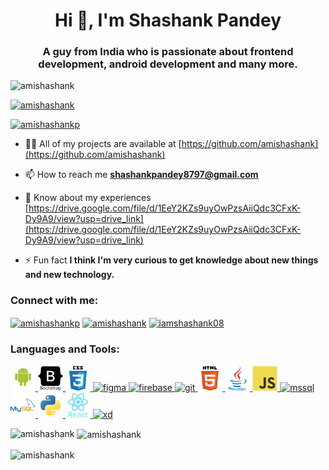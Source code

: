 <h1 align="center">Hi 👋, I'm Shashank Pandey</h1>
<h3 align="center">A guy from India who is passionate about frontend development, android development and many more.</h3>

<p align="left"> <img src="https://komarev.com/ghpvc/?username=amishashank&label=Profile%20views&color=0e75b6&style=flat" alt="amishashank" /> </p>

<p align="left"> <a href="https://github.com/ryo-ma/github-profile-trophy"><img src="https://github-profile-trophy.vercel.app/?username=amishashank" alt="amishashank" /></a> </p>

<p align="left"> <a href="https://twitter.com/amishashankp" target="blank"><img src="https://img.shields.io/twitter/follow/amishashankp?logo=twitter&style=for-the-badge" alt="amishashankp" /></a> </p>

- 👨‍💻 All of my projects are available at [https://github.com/amishashank](https://github.com/amishashank)

- 📫 How to reach me **shashankpandey8797@gmail.com**

- 📄 Know about my experiences [https://drive.google.com/file/d/1EeY2KZs9uyOwPzsAiiQdc3CFxK-Dy9A9/view?usp=drive_link](https://drive.google.com/file/d/1EeY2KZs9uyOwPzsAiiQdc3CFxK-Dy9A9/view?usp=drive_link)

- ⚡ Fun fact **I think I'm very curious to get knowledge about new things and new technology.**

<h3 align="left">Connect with me:</h3>
<p align="left">
<a href="https://twitter.com/amishashankp" target="blank"><img align="center" src="https://raw.githubusercontent.com/rahuldkjain/github-profile-readme-generator/master/src/images/icons/Social/twitter.svg" alt="amishashankp" height="30" width="40" /></a>
<a href="https://linkedin.com/in/amishashank" target="blank"><img align="center" src="https://raw.githubusercontent.com/rahuldkjain/github-profile-readme-generator/master/src/images/icons/Social/linked-in-alt.svg" alt="amishashank" height="30" width="40" /></a>
<a href="https://instagram.com/iamshashank08" target="blank"><img align="center" src="https://raw.githubusercontent.com/rahuldkjain/github-profile-readme-generator/master/src/images/icons/Social/instagram.svg" alt="iamshashank08" height="30" width="40" /></a>
</p>

<h3 align="left">Languages and Tools:</h3>
<p align="left"> <a href="https://developer.android.com" target="_blank" rel="noreferrer"> <img src="https://raw.githubusercontent.com/devicons/devicon/master/icons/android/android-original-wordmark.svg" alt="android" width="40" height="40"/> </a> <a href="https://getbootstrap.com" target="_blank" rel="noreferrer"> <img src="https://raw.githubusercontent.com/devicons/devicon/master/icons/bootstrap/bootstrap-plain-wordmark.svg" alt="bootstrap" width="40" height="40"/> </a> <a href="https://www.w3schools.com/css/" target="_blank" rel="noreferrer"> <img src="https://raw.githubusercontent.com/devicons/devicon/master/icons/css3/css3-original-wordmark.svg" alt="css3" width="40" height="40"/> </a> <a href="https://www.figma.com/" target="_blank" rel="noreferrer"> <img src="https://www.vectorlogo.zone/logos/figma/figma-icon.svg" alt="figma" width="40" height="40"/> </a> <a href="https://firebase.google.com/" target="_blank" rel="noreferrer"> <img src="https://www.vectorlogo.zone/logos/firebase/firebase-icon.svg" alt="firebase" width="40" height="40"/> </a> <a href="https://git-scm.com/" target="_blank" rel="noreferrer"> <img src="https://www.vectorlogo.zone/logos/git-scm/git-scm-icon.svg" alt="git" width="40" height="40"/> </a> <a href="https://www.w3.org/html/" target="_blank" rel="noreferrer"> <img src="https://raw.githubusercontent.com/devicons/devicon/master/icons/html5/html5-original-wordmark.svg" alt="html5" width="40" height="40"/> </a> <a href="https://www.java.com" target="_blank" rel="noreferrer"> <img src="https://raw.githubusercontent.com/devicons/devicon/master/icons/java/java-original.svg" alt="java" width="40" height="40"/> </a> <a href="https://developer.mozilla.org/en-US/docs/Web/JavaScript" target="_blank" rel="noreferrer"> <img src="https://raw.githubusercontent.com/devicons/devicon/master/icons/javascript/javascript-original.svg" alt="javascript" width="40" height="40"/> </a> <a href="https://www.microsoft.com/en-us/sql-server" target="_blank" rel="noreferrer"> <img src="https://www.svgrepo.com/show/303229/microsoft-sql-server-logo.svg" alt="mssql" width="40" height="40"/> </a> <a href="https://www.mysql.com/" target="_blank" rel="noreferrer"> <img src="https://raw.githubusercontent.com/devicons/devicon/master/icons/mysql/mysql-original-wordmark.svg" alt="mysql" width="40" height="40"/> </a> <a href="https://www.python.org" target="_blank" rel="noreferrer"> <img src="https://raw.githubusercontent.com/devicons/devicon/master/icons/python/python-original.svg" alt="python" width="40" height="40"/> </a> <a href="https://reactjs.org/" target="_blank" rel="noreferrer"> <img src="https://raw.githubusercontent.com/devicons/devicon/master/icons/react/react-original-wordmark.svg" alt="react" width="40" height="40"/> </a> <a href="https://www.adobe.com/products/xd.html" target="_blank" rel="noreferrer"> <img src="https://cdn.worldvectorlogo.com/logos/adobe-xd.svg" alt="xd" width="40" height="40"/> </a> </p>

<p><img align="left" src="https://github-readme-stats.vercel.app/api/top-langs?username=amishashank&show_icons=true&locale=en&layout=compact" alt="amishashank" /></p>

<p>&nbsp;<img align="center" src="https://github-readme-stats.vercel.app/api?username=amishashank&show_icons=true&locale=en" alt="amishashank" /></p>

<p><img align="center" src="https://github-readme-streak-stats.herokuapp.com/?user=amishashank&" alt="amishashank" /></p>
